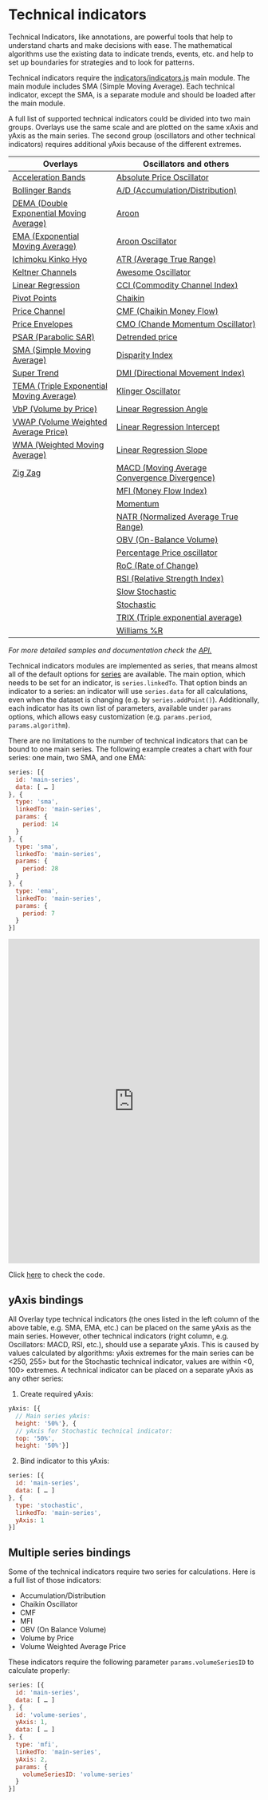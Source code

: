 Technical indicators
===

Technical Indicators, like annotations, are powerful tools that help to understand charts and make decisions with ease. The mathematical algorithms use the existing data to indicate trends, events, etc. and help to set up boundaries for strategies and to look for patterns.

Technical indicators require the [indicators/indicators.js](https://code.highcharts.com/stock/indicators/indicators.js) main module. The main module includes SMA (Simple Moving Average). Each technical indicator, except the SMA, is a separate module and should be loaded after the main module.

A full list of supported technical indicators could be divided into two main groups. Overlays use the same scale and are plotted on the same xAxis and yAxis as the main series. The second group (oscillators and other technical indicators) requires additional yAxis because of the different extremes.


| Overlays  | Oscillators and others |
| ------------- | ------------- |
| [Acceleration Bands](https://jsfiddle.net/gh/get/library/pure/highcharts/highcharts/tree/master/samples/stock/indicators/acceleration-bands/) | [Absolute Price Oscillator](https://jsfiddle.net/gh/get/library/pure/highcharts/highcharts/tree/master/samples/stock/indicators/apo/) |
| [Bollinger Bands](https://jsfiddle.net/gh/get/library/pure/highcharts/highcharts/tree/master/samples/stock/indicators/bollinger-bands/) | [A/D (Accumulation/Distribution)](https://jsfiddle.net/gh/get/library/pure/highcharts/highcharts/tree/master/samples/stock/indicators/accumulation-distribution/) |
| [DEMA (Double Exponential Moving Average)](https://jsfiddle.net/gh/get/library/pure/highcharts/highcharts/tree/master/samples/stock/indicators/dema/) | [Aroon](https://jsfiddle.net/gh/get/library/pure/highcharts/highcharts/tree/master/samples/stock/indicators/aroon/) |
| [EMA (Exponential Moving Average)](https://jsfiddle.net/gh/get/library/pure/highcharts/highcharts/tree/master/samples/stock/indicators/ema/) | [Aroon Oscillator](https://jsfiddle.net/gh/get/library/pure/highcharts/highcharts/tree/master/samples/stock/indicators/aroon-oscillator/) |
| [Ichimoku Kinko Hyo](https://jsfiddle.net/gh/get/library/pure/highcharts/highcharts/tree/master/samples/stock/indicators/ichimoku-kinko-hyo/) | [ATR (Average True Range)](https://jsfiddle.net/gh/get/library/pure/highcharts/highcharts/tree/master/samples/stock/indicators/atr/) |
| [Keltner Channels](https://jsfiddle.net/gh/get/library/pure/highcharts/highcharts/tree/master/samples/stock/indicators/keltner-channels/) | [Awesome Oscillator](https://jsfiddle.net/gh/get/library/pure/highcharts/highcharts/tree/master/samples/stock/indicators/ao/) |
| [Linear Regression](https://jsfiddle.net/gh/get/library/pure/highcharts/highcharts/tree/master/samples/stock/indicators/linear-regression/) | [CCI (Commodity Channel Index)](https://jsfiddle.net/gh/get/library/pure/highcharts/highcharts/tree/master/samples/stock/indicators/cci/) |
| [Pivot Points](https://jsfiddle.net/gh/get/library/pure/highcharts/highcharts/tree/master/samples/stock/indicators/pivot-points/) | [Chaikin](https://jsfiddle.net/gh/get/library/pure/highcharts/highcharts/tree/master/samples/stock/indicators/chaikin/) |
| [Price Channel](https://jsfiddle.net/gh/get/library/pure/highcharts/highcharts/tree/master/samples/stock/indicators/price-channel/) | [CMF (Chaikin Money Flow)](https://jsfiddle.net/gh/get/library/pure/highcharts/highcharts/tree/master/samples/stock/indicators/cmf/) |
| [Price Envelopes](https://jsfiddle.net/gh/get/library/pure/highcharts/highcharts/tree/master/samples/stock/indicators/price-envelopes/) | [CMO (Chande Momentum Oscillator)](https://jsfiddle.net/gh/get/library/pure/highcharts/highcharts/tree/master/samples/stock/indicators/cmo/) |
| [PSAR (Parabolic SAR)](https://jsfiddle.net/gh/get/library/pure/highcharts/highcharts/tree/master/samples/stock/indicators/psar/) | [Detrended price](https://jsfiddle.net/gh/get/library/pure/highcharts/highcharts/tree/master/samples/stock/indicators/dpo/) |
| [SMA (Simple Moving Average)](https://jsfiddle.net/gh/get/library/pure/highcharts/highcharts/tree/master/samples/stock/indicators/sma/) | [Disparity Index](https://jsfiddle.net/gh/get/library/pure/highcharts/highcharts/tree/master/samples/stock/indicators/disparity-index/) |
| [Super Trend](https://jsfiddle.net/gh/get/library/pure/highcharts/highcharts/tree/master/samples/stock/indicators/supertrend/) | [DMI (Directional Movement Index)](https://jsfiddle.net/gh/get/library/pure/highcharts/highcharts/tree/master/samples/stock/indicators/dmi/) |
| [TEMA (Triple Exponential Moving Average)](https://jsfiddle.net/gh/get/library/pure/highcharts/highcharts/tree/master/samples/stock/indicators/tema/) | [Klinger Oscillator](https://jsfiddle.net/gh/get/library/pure/highcharts/highcharts/tree/master/samples/stock/indicators/klinger/) |
| [VbP (Volume by Price)](https://jsfiddle.net/gh/get/library/pure/highcharts/highcharts/tree/master/samples/stock/indicators/volume-by-price/) | [Linear Regression Angle](https://jsfiddle.net/gh/get/library/pure/highcharts/highcharts/tree/master/samples/stock/indicators/linear-regression-angle/) |
| [VWAP (Volume Weighted Average Price)](https://jsfiddle.net/gh/get/library/pure/highcharts/highcharts/tree/master/samples/stock/indicators/vwap/) | [Linear Regression Intercept](https://jsfiddle.net/gh/get/library/pure/highcharts/highcharts/tree/master/samples/stock/indicators/linear-regression-intercept/) |
| [WMA (Weighted Moving Average)](https://jsfiddle.net/gh/get/library/pure/highcharts/highcharts/tree/master/samples/stock/indicators/wma/) | [Linear Regression Slope](https://jsfiddle.net/gh/get/library/pure/highcharts/highcharts/tree/master/samples/stock/indicators/linear-regression-slope/)  |
| [Zig Zag](https://jsfiddle.net/gh/get/library/pure/highcharts/highcharts/tree/master/samples/stock/indicators/zigzag/) | [MACD (Moving Average Convergence Divergence)](https://jsfiddle.net/gh/get/library/pure/highcharts/highcharts/tree/master/samples/stock/indicators/macd/) |
| | [MFI (Money Flow Index)](https://jsfiddle.net/gh/get/library/pure/highcharts/highcharts/tree/master/samples/stock/indicators/mfi/) |
| | [Momentum](https://jsfiddle.net/gh/get/library/pure/highcharts/highcharts/tree/master/samples/stock/indicators/momentum/) |
| | [NATR (Normalized Average True Range)](https://jsfiddle.net/gh/get/library/pure/highcharts/highcharts/tree/master/samples/stock/indicators/natr/) |
| | [OBV (On-Balance Volume)](https://jsfiddle.net/gh/get/library/pure/highcharts/highcharts/tree/master/samples/stock/indicators/obv/) |
| | [Percentage Price oscillator](https://jsfiddle.net/gh/get/library/pure/highcharts/highcharts/tree/master/samples/stock/indicators/ppo/) |
| | [RoC (Rate of Change)](https://jsfiddle.net/gh/get/library/pure/highcharts/highcharts/tree/master/samples/stock/indicators/roc/) |
| | [RSI (Relative Strength Index)](https://jsfiddle.net/gh/get/library/pure/highcharts/highcharts/tree/master/samples/stock/indicators/rsi/) |
| | [Slow Stochastic](https://jsfiddle.net/gh/get/library/pure/highcharts/highcharts/tree/master/samples/stock/indicators/slow-stochastic/) |
| | [Stochastic](https://jsfiddle.net/gh/get/library/pure/highcharts/highcharts/tree/master/samples/stock/indicators/stochastic/) |
| | [TRIX (Triple exponential average)](https://jsfiddle.net/gh/get/library/pure/highcharts/highcharts/tree/master/samples/stock/indicators/trix/) |
| | [Williams %R](https://jsfiddle.net/gh/get/library/pure/highcharts/highcharts/tree/master/samples/stock/indicators/williams-r/) |


_For more detailed samples and documentation check the [API.](https://api.highcharts.com/highstock/plotOptions.sma)_

Technical indicators modules are implemented as series, that means almost all of the default options for [series](https://www.highcharts.com/docs/chart-concepts/series) are available. The main option, which needs to be set for an indicator, is `series.linkedTo`. That option binds an indicator to a series: an indicator will use `series.data` for all calculations, even when the dataset is changing (e.g. by `series.addPoint()`). Additionally, each indicator has its own list of parameters, available under `params` options, which allows easy customization (e.g. `params.period`, `params.algorithm`).

There are no limitations to the number of technical indicators that can be bound to one main series. The following example creates a chart with four series: one main, two SMA, and one EMA:

```js
series: [{
  id: 'main-series',
  data: [ … ]
}, {
  type: 'sma',
  linkedTo: 'main-series',
  params: {
    period: 14
  }
}, {
  type: 'sma',
  linkedTo: 'main-series',
  params: {
    period: 28
  }
}, {
  type: 'ema',
  linkedTo: 'main-series',
  params: {
    period: 7
  }
}]
```

<iframe style="width: 100%; height: 650px; border: none;" src=https://www.highcharts.com/samples/embed/stock/demo/macd-pivot-points allow="fullscreen"></iframe>

Click [here](https://jsfiddle.net/gh/get/library/pure/highcharts/highcharts/tree/master/samples/stock/demo/macd-pivot-points) to check the code.

yAxis bindings
-------------

All Overlay type technical indicators (the ones listed in the left column of the above table, e.g. SMA, EMA, etc.) can be placed on the same yAxis as the main series. However, other technical indicators (right column, e.g. Oscillators: MACD, RSI, etc.), should use a separate yAxis. This is caused by values calculated by algorithms: yAxis extremes for the main series can be <250, 255> but for the Stochastic technical indicator, values are within <0, 100> extremes. A technical indicator can be placed on a separate yAxis as any other series:

1. Create required yAxis:

```js
yAxis: [{
  // Main series yAxis:
  height: '50%'}, {
  // yAxis for Stochastic technical indicator:
  top: '50%',
  height: '50%'}]
```

2. Bind indicator to this yAxis:

```js
series: [{
  id: 'main-series',
  data: [ … ]
}, {
  type: 'stochastic',
  linkedTo: 'main-series',
  yAxis: 1
}]
```

Multiple series bindings
------------------------

Some of the technical indicators require two series for calculations. Here is a full list of those indicators:

*   Accumulation/Distribution
*   Chaikin Oscillator
*   CMF
*   MFI
*   OBV (On Balance Volume)
*   Volume by Price
*   Volume Weighted Average Price

These indicators require the following parameter `params.volumeSeriesID` to calculate properly:

```js
series: [{
  id: 'main-series',
  data: [ … ]
}, {
  id: 'volume-series',
  yAxis: 1,
  data: [ … ]
}, {
  type: 'mfi',
  linkedTo: 'main-series',
  yAxis: 2,
  params: {
    volumeSeriesID: 'volume-series'
  }
}]
```